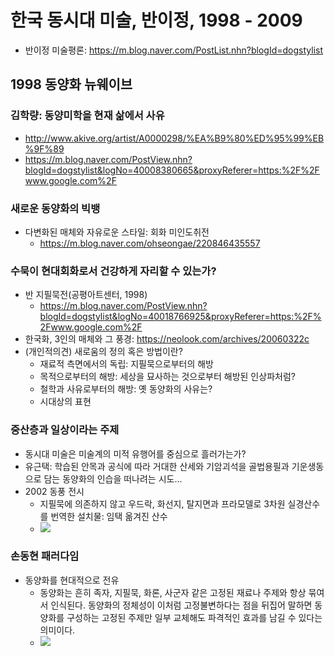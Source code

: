 # 한국 동시대 미술, 반이정, 1998 - 2009
* 반이정 미술평론: https://m.blog.naver.com/PostList.nhn?blogId=dogstylist

## 1998 동양화 뉴웨이브
### 김학량: 동양미학을 현재 삶에서 사유
* http://www.akive.org/artist/A0000298/%EA%B9%80%ED%95%99%EB%9F%89
* https://m.blog.naver.com/PostView.nhn?blogId=dogstylist&logNo=40008380665&proxyReferer=https:%2F%2Fwww.google.com%2F

### 새로운 동양화의 빅뱅
* 다변화된 매체와 자유로운 스타일: 회화 미인도취전
  - https://m.blog.naver.com/ohseongae/220846435557
  
### 수묵이 현대회화로서 건강하게 자리할 수 있는가?
* 반 지필묵전(공평아트센터, 1998)
  - https://m.blog.naver.com/PostView.nhn?blogId=dogstylist&logNo=40018766925&proxyReferer=https:%2F%2Fwww.google.com%2F
* 한국화, 3인의 매체와 그 풍경: https://neolook.com/archives/20060322c
* (개인적의견) 새로움의 정의 혹은 방법이란?
  - 재료적 측면에서의 독립: 지필묵으로부터의 해방
  - 목적으로부터의 해방: 세상을 묘사하는 것으로부터 해방된 인상파처럼?
  - 철학과 사유로부터의 해방: 옛 동양화의 사유는?
  - 시대상의 표현

### 중산층과 일상이라는 주제
* 동시대 미술은 미술계의 미적 유행어를 중심으로 흘러가는가?
* 유근택: 학습된 안목과 공식에 따라 거대한 산세와 기암괴석을 골법용필과 기운생동으로 담는 동양화의 인습을 떠나려는 시도...
* 2002 동풍 전시
  - 지필묵에 의존하지 않고 우드락, 화선지, 탈지면과 프라모델로 3차원 실경산수를 번역한 설치물: 임택 옮겨진 산수
  - <img src="http://apks.co/upload/artwork/500_2cb978bd70acedc9eac90b5a8b1e1f67.jpg">
  
### 손동현 패러다임
* 동양화를 현대적으로 전유
  - 동양화는 흔히 족자, 지필묵, 화론, 사군자 같은 고정된 재료나 주제와 항상 묶여서 인식된다. 동양화의 정체성이 이처럼 고정불변하다는 점을 뒤집어 말하면 동양화를 구성하는 고정된 주제만 일부 교체해도 파격적인 효과를 남길 수 있다는 의미이다.
  - <img src="https://t1.daumcdn.net/cfile/blog/995F3A3C5D36AC032F?original">
  
